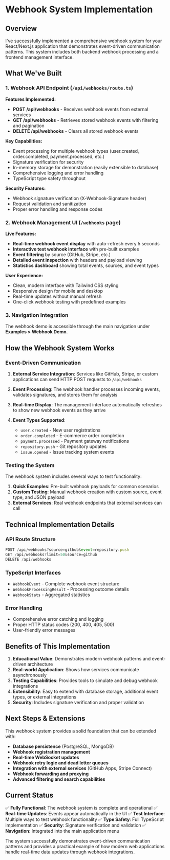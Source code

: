 # Webhook System Implementation

## Overview

I've successfully implemented a comprehensive webhook system for your React/Next.js application that demonstrates event-driven communication patterns. This system includes both backend webhook processing and a frontend management interface.

## What We've Built

### 1. Webhook API Endpoint (`/api/webhooks/route.ts`)

**Features Implemented:**
- **POST /api/webhooks** - Receives webhook events from external services
- **GET /api/webhooks** - Retrieves stored webhook events with filtering and pagination
- **DELETE /api/webhooks** - Clears all stored webhook events

**Key Capabilities:**
- Event processing for multiple webhook types (user.created, order.completed, payment.processed, etc.)
- Signature verification for security
- In-memory storage for demonstration (easily extensible to database)
- Comprehensive logging and error handling
- TypeScript type safety throughout

**Security Features:**
- Webhook signature verification (X-Webhook-Signature header)
- Request validation and sanitization
- Proper error handling and response codes

### 2. Webhook Management UI (`/webhooks` page)

**Live Features:**
- **Real-time webhook event display** with auto-refresh every 5 seconds
- **Interactive test webhook interface** with pre-built examples
- **Event filtering** by source (GitHub, Stripe, etc.)
- **Detailed event inspection** with headers and payload viewing
- **Statistics dashboard** showing total events, sources, and event types

**User Experience:**
- Clean, modern interface with Tailwind CSS styling
- Responsive design for mobile and desktop
- Real-time updates without manual refresh
- One-click webhook testing with predefined examples

### 3. Navigation Integration

The webhook demo is accessible through the main navigation under **Examples > Webhook Demo**.

## How the Webhook System Works

### Event-Driven Communication

1. **External Service Integration**: Services like GitHub, Stripe, or custom applications can send HTTP POST requests to `/api/webhooks`

2. **Event Processing**: The webhook handler processes incoming events, validates signatures, and stores them for analysis

3. **Real-time Display**: The management interface automatically refreshes to show new webhook events as they arrive

4. **Event Types Supported**:
   - `user.created` - New user registrations
   - `order.completed` - E-commerce order completion
   - `payment.processed` - Payment gateway notifications
   - `repository.push` - Git repository updates
   - `issue.opened` - Issue tracking system events

### Testing the System

The webhook system includes several ways to test functionality:

1. **Quick Examples**: Pre-built webhook payloads for common scenarios
2. **Custom Testing**: Manual webhook creation with custom source, event type, and JSON payload
3. **External Services**: Real webhook endpoints that external services can call

## Technical Implementation Details

### API Route Structure
```typescript
POST /api/webhooks?source=github&event=repository.push
GET /api/webhooks?limit=50&source=github
DELETE /api/webhooks
```

### TypeScript Interfaces
- `WebhookEvent` - Complete webhook event structure
- `WebhookProcessingResult` - Processing outcome details  
- `WebhookStats` - Aggregated statistics

### Error Handling
- Comprehensive error catching and logging
- Proper HTTP status codes (200, 400, 405, 500)
- User-friendly error messages

## Benefits of This Implementation

1. **Educational Value**: Demonstrates modern webhook patterns and event-driven architecture
2. **Real-world Application**: Shows how services communicate asynchronously
3. **Testing Capabilities**: Provides tools to simulate and debug webhook integrations
4. **Extensibility**: Easy to extend with database storage, additional event types, or external integrations
5. **Security**: Includes signature verification and proper validation

## Next Steps & Extensions

This webhook system provides a solid foundation that can be extended with:

- **Database persistence** (PostgreSQL, MongoDB)
- **Webhook registration management** 
- **Real-time WebSocket updates**
- **Webhook retry logic and dead letter queues**
- **Integration with external services** (GitHub Apps, Stripe Connect)
- **Webhook forwarding and proxying**
- **Advanced filtering and search capabilities**

## Current Status

✅ **Fully Functional**: The webhook system is complete and operational
✅ **Real-time Updates**: Events appear automatically in the UI
✅ **Test Interface**: Multiple ways to test webhook functionality
✅ **Type Safety**: Full TypeScript implementation
✅ **Security**: Signature verification and validation
✅ **Navigation**: Integrated into the main application menu

The system successfully demonstrates event-driven communication patterns and provides a practical example of how modern web applications handle real-time data updates through webhook integrations.
